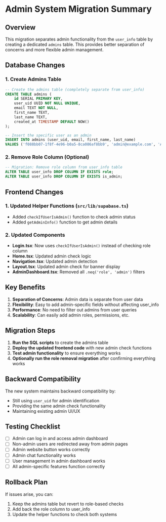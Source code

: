# Admin System Migration Summary

## Overview
This migration separates admin functionality from the `user_info` table by creating a dedicated `admins` table. This provides better separation of concerns and more flexible admin management.

## Database Changes

### 1. Create Admins Table
```sql
-- Create the admins table (completely separate from user_info)
CREATE TABLE admins (
    id SERIAL PRIMARY KEY,
    user_uid UUID NOT NULL UNIQUE,
    email TEXT NOT NULL,
    first_name TEXT,
    last_name TEXT,
    created_at TIMESTAMP DEFAULT NOW()
);

-- Insert the specific user as an admin
INSERT INTO admins (user_uid, email, first_name, last_name) 
VALUES ('f088bb07-1f8f-4e96-b0a5-8ca086af8bb9', 'admin@example.com', 'Admin', 'User');
```

### 2. Remove Role Column (Optional)
```sql
-- Migration: Remove role column from user_info table
ALTER TABLE user_info DROP COLUMN IF EXISTS role;
ALTER TABLE user_info DROP COLUMN IF EXISTS is_admin;
```

## Frontend Changes

### 1. Updated Helper Functions (`src/lib/supabase.ts`)
- Added `checkIfUserIsAdmin()` function to check admin status
- Added `getAdminInfo()` function to get admin details

### 2. Updated Components
- **Login.tsx**: Now uses `checkIfUserIsAdmin()` instead of checking role column
- **Home.tsx**: Updated admin check logic
- **Navigation.tsx**: Updated admin detection
- **Layout.tsx**: Updated admin check for banner display
- **AdminDashboard.tsx**: Removed all `.neq('role', 'admin')` filters

## Key Benefits

1. **Separation of Concerns**: Admin data is separate from user data
2. **Flexibility**: Easy to add admin-specific fields without affecting user_info
3. **Performance**: No need to filter out admins from user queries
4. **Scalability**: Can easily add admin roles, permissions, etc.

## Migration Steps

1. **Run the SQL scripts** to create the admins table
2. **Deploy the updated frontend code** with new admin check functions
3. **Test admin functionality** to ensure everything works
4. **Optionally run the role removal migration** after confirming everything works

## Backward Compatibility

The new system maintains backward compatibility by:
- Still using `user_uid` for admin identification
- Providing the same admin check functionality
- Maintaining existing admin UI/UX

## Testing Checklist

- [ ] Admin can log in and access admin dashboard
- [ ] Non-admin users are redirected away from admin pages
- [ ] Admin website button works correctly
- [ ] Admin chat functionality works
- [ ] User management in admin dashboard works
- [ ] All admin-specific features function correctly

## Rollback Plan

If issues arise, you can:
1. Keep the admins table but revert to role-based checks
2. Add back the role column to user_info
3. Update the helper functions to check both systems 